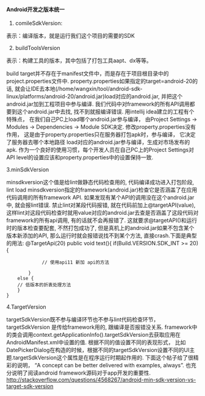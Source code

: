 ﻿####   Android开发之版本统一

1. comileSdkVersion:

表示：编译版本，就是运行我们这个项目的需要的SDK

2. buildToolsVersion

表示：构建工具的版本，其中包括了打包工具aapt、dx等等。


build target并不存在于manifest文件中，而是存在于项目根目录中的project.properties文件中.
property.properties如果指定的target=android-20的话, 就会让IDE去本地(/home/wangxin/tool/android-sdk-linux/platforms/android-20/android.jar)load对应的android.jar, 并把这个android.jar加到工程项目中参与编译. 我们代码中对framework的所有API调用都要到这个android.jar中去找, 找不到就报编译错误.
用intellij idea建立的工程有个特殊点， 在我们自己PC上load哪个android.jar参与编译， 由Project Settings -> Modules -> Dependencies -> Module SDK决定. 修改property.properties没有作用， 这是由于property.properties只在服务器打包apk时，参与编译， 它决定了服务器去哪个本地路径 load对应的android.jar参与编译，生成对市场发布的apk. 作为一个良好的使用习惯，每个开发人员在自己PC上的Project Settings对API level的设置应该和property.properties中的设置保持一致.

3.minSdkVersion

minsdkversion这个值是给lint做静态代码检查用的, 代码编译成功进入打包阶段, lint load minsdkversion指定的framework(android.jar)检查它是否涵盖了在应用代码调用的所有framework API. 如果发现有某个API的调用没在这个android.jar中, 就会报lint错误. 禁止lint对某段代码报错, 就在代码前加上@targetAPI(value), 这样lint对这段代码检查时就用value对应的android.jar去查是否涵盖了这段代码对framework的所有api调用, 有的话就不会再报错了.
这就要求@targetAPI()和运行时的版本检查要配套, 不然打包成功了, 但是真机上的android.jar如果不包含某个版本新添加的API, 那么运行时就会报错说找不到某个方法, 直接crash.下面是典型的用法:
@TargetApi(20)
    public void text(){
        if(Build.VERSION.SDK_INT >= 20){

                 // 使用api11 新加 api的方法

            }
        else {
        // 低版本的折衷处理方法
        }
    }


4.TargetVersion

targetSdkVersion既不参与编译环节也不参与lint代码检查环节，targetSdkVersion 是传给framework用的, 跟编译是否报错没关系.
framework中的类会调用context.getApplicationInfo().targetSdkVersion去获取应用在AndroidManifest.xml中设置的值. 根据不同的值设置不同的表现形式， 比如DatePickerDialog在构造的时候，根据不同的targetSdkVersion设置不同的UI主题.targetSdkVersion这个属性是在程序运行时期起作用的.
下面这个帖子给了很精彩的说明， “A concept can be better delivered with examples, always”. 也充分说明了阅读android framework源码对于app开发的重要性.
http://stackoverflow.com/questions/4568267/android-min-sdk-version-vs-target-sdk-version

